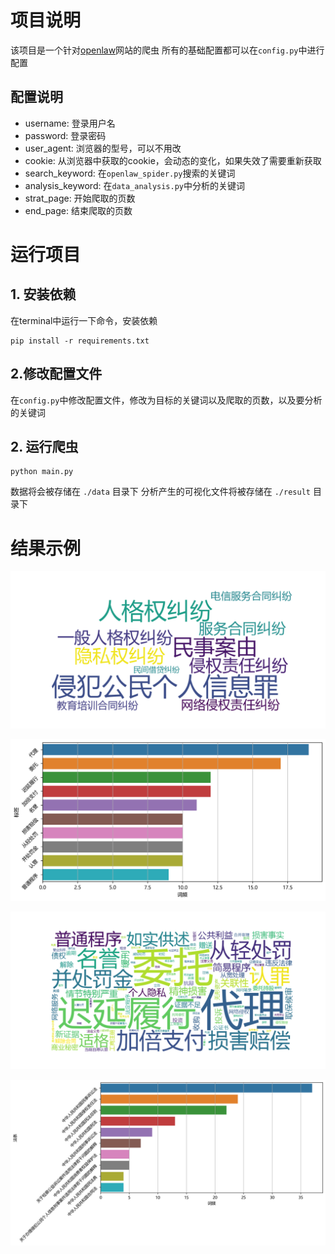 # 项目说明
该项目是一个针对[openlaw](http://openlaw.cn/index.jsp)网站的爬虫
所有的基础配置都可以在`config.py`中进行配置

## 配置说明

- username: 登录用户名
- password: 登录密码
- user_agent: 浏览器的型号，可以不用改
- cookie: 从浏览器中获取的cookie，会动态的变化，如果失效了需要重新获取
- search_keyword: 在`openlaw_spider.py`搜索的关键词
- analysis_keyword: 在`data_analysis.py`中分析的关键词
- strat_page: 开始爬取的页数
- end_page: 结束爬取的页数

# 运行项目
## 1. 安装依赖
在terminal中运行一下命令，安装依赖
```shell
pip install -r requirements.txt
```
## 2.修改配置文件
在`config.py`中修改配置文件，修改为目标的关键词以及爬取的页数，以及要分析的关键词
## 2. 运行爬虫
```shell
python main.py
```

数据将会被存储在 `./data` 目录下
分析产生的可视化文件将被存储在 `./result` 目录下



# 结果示例

![个人信息侵权_案由词云](./imgs/个人信息侵权_案由词云.png)

![个人信息侵权_标签词频](./imgs/个人信息侵权_标签词频.png)

![个人信息侵权_标签词云](./imgs/个人信息侵权_标签词云.png)

![个人信息侵权_法条词频](./imgs/个人信息侵权_法条词频.png)
